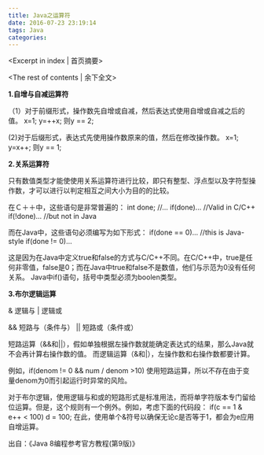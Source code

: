 ```yaml
---
title: Java之运算符
date: 2016-07-23 23:19:14
tags: Java
categories:
---
```

<Excerpt in index | 首页摘要> 
<!-- more -->
<The rest of contents | 余下全文>

**1.自增与自减运算符**

（1）对于前缀形式，操作数先自增或自减，然后表达式使用自增或自减之后的值。
x=1;
y=++x;
则y == 2;

(2)对于后缀形式，表达式先使用操作数原来的值，然后在修改操作数。
x=1;
y=x++;
则y == 1;

**2.关系运算符**

只有数值类型才能使使用关系运算符进行比较，即只有整型、浮点型以及字符型操作数，才可以进行以判定相互之间大小为目的的比较。

在Ｃ＋＋中，这些语句是非常普遍的：
int done;
//...
if(done)...	//Valid in C/C++
if(!done)... //but not in Java

而在Java中，这些语句必须编写为如下形式：
if(done == 0)... //this is Java-style
if(done != 0)...

这是因为在Java中定义true和false的方式与C/C++不同。在C/C++中，true是任何非零值，false是0；而在Java中true和false不是数值，他们与示范为0没有任何关系。
Java中if()语句，括号中类型必须为boolen类型。

**3.布尔逻辑运算**

&	逻辑与
|	逻辑或

&&	短路与（条件与）
||	短路或（条件或）

短路运算（&&和||），假如单独根据左操作数就能确定表达式的结果，那么Java就不会再计算右操作数的值。
而逻辑运算（&和|），左操作数和右操作数都要计算。

例如，if(denom != 0 && num / denom >10) 使用短路运算，所以不存在由于变量denom为0而引起运行时异常的风险。

对于布尔逻辑，使用逻辑与和或的短路形式是标准用法，而将单字符版本专门留给位运算。但是，这个规则有一个例外。例如，考虑下面的代码段：
if(c == 1 & e++ < 100) d = 100;
在此，使用单个&符号以确保无论c是否等于1，都会为e应用自增运算。

出自：《Java 8编程参考官方教程(第9版)》